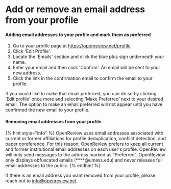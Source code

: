 # Add or remove an email address from your profile

#### Adding email addresses to your profile and mark them as preferred

1. Go to your profile page at https://openreview.net/profile
2. Click 'Edit Profile'.
3. Locate the 'Emails' section and click the blue plus sign underneath your name.&#x20;
4. Enter your email and then click 'Confirm'. An email will be sent to your new address.&#x20;
5. Click the link in the confirmation email to confirm the email to your profile.

If you would like to make that email preferred, you can do so by clicking ‘Edit profile’ once more and selecting ‘Make Preferred’ next to your desired email. The option to make an email preferred will not appear until you have confirmed the new email to your profile.

#### Removing email addresses from your profile

{% hint style="info" %}
OpenReview uses email addresses associated with current or former affiliations for profile deduplication, conflict detection, and paper coreference. For this reason, OpenReview prefers to keep all current and former institutional email addresses on each user's profile. OpenReview will only send messages to the address marked as “Preferred”. OpenReview only displays obfuscated emails (\*\*\*\*@umass.edu) and never releases full email addresses to the public.
{% endhint %}

If there is an email address you want removed from your profile, please reach out to info@openreview.net.
